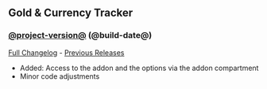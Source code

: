 ## Gold & Currency Tracker
### [@project-version@](https://github.com/diomsg-code/GoldCurrencyTracker/tree/@project-version@) (@build-date@)
[Full Changelog](https://github.com/diomsg-code/GoldCurrencyTracker/compare/@last-project-version@...@project-version@) - [Previous Releases](https://github.com/diomsg-code/GoldCurrencyTracker/releases)

- Added: Access to the addon and the options via the addon compartment
- Minor code adjustments